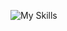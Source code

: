 ![My Skills](https://skillicons.dev/icons?i=py,github,scala,django,flask,javascript,html,css,mysql,tensorflow,mariadb)


